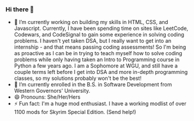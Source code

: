 ### Hi there 👋




- 🔭 I’m currently working on building my skills in HTML, CSS, and Javascript. Currently, I have been spending time on sites like LeetCode, Codewars, and CodeSignal to gain some experience in solving coding problems. I haven't yet taken DSA, but I really want to get into an internship - and that means passing coding assessments! So I'm being as proactive as I can be in trying to teach myself how to solve coding problems while only having taken an Intro to Programming course in Python a few years ago. I am a Sophomore at WGU, and still have a couple terms left before I get into DSA and more in-depth programming classes, so my solutions probably won't be the best! 
- 🌱 I’m currently enrolled in the B.S. in Software Development from Western Governors' University. 
- 😄 Pronouns: She/Her/Hers
- ⚡ Fun fact: I'm a huge mod enthusiast. I have a working modlist of over 1100 mods for Skyrim Special Edition. (Send help!)

